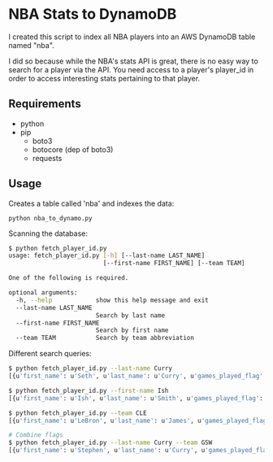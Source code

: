 # NBA Stats to DynamoDB

I created this script to index all NBA players into an AWS DynamoDB table named "nba".

I did so because while the NBA's stats API is great, there is no easy way to search for a player via the API. You need access to a player's player_id in order to access interesting stats pertaining to that player.

## Requirements
* python
* pip
    * boto3
    * botocore (dep of boto3)
    * requests

## Usage

Creates a table called 'nba' and indexes the data:

```python nba_to_dynamo.py```

Scanning the database:

```bash
$ python fetch_player_id.py
usage: fetch_player_id.py [-h] [--last-name LAST_NAME]
                          [--first-name FIRST_NAME] [--team TEAM]

One of the following is required.

optional arguments:
  -h, --help            show this help message and exit
  --last-name LAST_NAME
                        Search by last name
  --first-name FIRST_NAME
                        Search by first name
  --team TEAM           Search by team abbreviation

```

Different search queries:

```bash
$ python fetch_player_id.py --last-name Curry
[{u'first_name': u'Seth', u'last_name': u'Curry', u'games_played_flag': True, u'team_abbreviation': u'SAC', u'team_id': Decimal('1610612758'), u'to_year': u'2015', u'from_year': u'2013', u'roster_status': True, u'player_id': Decimal('203552'), u'team_name': u'Kings', u'team_code': u'kings', u'player_code': u'seth_curry', u'team_city': u'Sacramento'}, {u'first_name': u'Stephen', u'last_name': u'Curry', u'games_played_flag': True, u'team_abbreviation': u'GSW', u'team_id': Decimal('1610612744'), u'to_year': u'2015', u'from_year': u'2009', u'roster_status': True, u'player_id': Decimal('201939'), u'team_name': u'Warriors', u'team_code': u'warriors', u'player_code': u'stephen_curry', u'team_city': u'Golden State'}]

$ python fetch_player_id.py --first-name Ish
[{u'first_name': u'Ish', u'last_name': u'Smith', u'games_played_flag': True, u'team_abbreviation': u'PHI', u'team_id': Decimal('1610612755'), u'to_year': u'2015', u'from_year': u'2010', u'roster_status': True, u'player_id': Decimal('202397'), u'team_name': u'76ers', u'team_code': u'sixers', u'player_code': u'ish_smith', u'team_city': u'Philadelphia'}]

$ python fetch_player_id.py --team CLE
[{u'first_name': u'LeBron', u'last_name': u'James', u'games_played_flag': True, u'team_abbreviation': u'CLE', u'team_id': Decimal('1610612739'), u'to_year': u'2015', u'from_year': u'2003', u'roster_status': True, u'player_id': Decimal('2544'), u'team_name': u'Cavaliers', u'team_code': u'cavaliers', u'player_code': u'lebron_james', u'team_city': u'Cleveland'}, {u'first_name': u'Anderson', u'last_name': u'Varejao', u'games_played_flag': True, u'team_abbreviation': u'CLE', u'team_id': Decimal('1610612739'), u'to_year': u'2015', u'from_year': u'2004', u'roster_status': True, u'player_id': Decimal('2760'), u'team_name': u'Cavaliers', u'team_code': u'cavaliers', u'player_code': u'anderson_varejao', u'team_city': u'Cleveland'}, ... ]

# Combine flags
$ python fetch_player_id.py --last-name Curry --team GSW
[{u'first_name': u'Stephen', u'last_name': u'Curry', u'games_played_flag': True, u'team_abbreviation': u'GSW', u'team_id': Decimal('1610612744'), u'to_year': u'2015', u'from_year': u'2009', u'roster_status': True, u'player_id': Decimal('201939'), u'team_name': u'Warriors', u'team_code': u'warriors', u'player_code': u'stephen_curry', u'team_city': u'Golden State'}]
```
